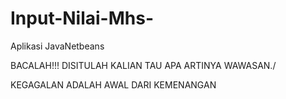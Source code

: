 # Input-Nilai-Mhs-
Aplikasi JavaNetbeans

BACALAH!!!
DISITULAH KALIAN TAU APA ARTINYA WAWASAN./


KEGAGALAN ADALAH AWAL DARI KEMENANGAN
